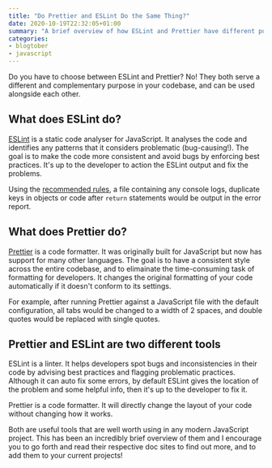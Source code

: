 ```yaml
---
title: "Do Prettier and ESLint Do the Same Thing?"
date: 2020-10-19T22:32:05+01:00
summary: "A brief overview of how ESLint and Prettier have different purposes and how they can improve your codebase."
categories:
- blogtober
- javascript
---
```


Do you have to choose between ESLint and Prettier? No! They both serve a different and complementary purpose in your codebase, and can be used alongside each other.

## What does ESLint do?

[ESLint](https://eslint.org/) is a static code analyser for JavaScript. It analyses the code and identifies any patterns that it considers problematic (bug-causing!). The goal is to make the code more consistent and avoid bugs by enforcing best practices. It's up to the developer to action the ESLint output and fix the problems.

Using the [recommended rules](https://eslint.org/docs/rules/), a file containing any console logs, duplicate keys in objects or code after `return` statements would be output in the error report.

## What does Prettier do?

[Prettier](https://prettier.io/) is a code formatter. It was originally built for JavaScript but now has support for many other languages. The goal is to have a consistent style across the entire codebase, and to elimainate the time-consuming task of formatting for developers. It changes the original formatting of your code automatically if it doesn't conform to its settings. 

For example, after running Prettier against a JavaScript file with the default configuration, all tabs would be changed to a width of 2 spaces, and double quotes would be replaced with single quotes.

## Prettier and ESLint are two different tools

ESLint is a linter. It helps developers spot bugs and inconsistencies in their code by advising best practices and flagging problematic practices. Although it can auto fix some errors, by default ESLint gives the location of the problem and some helpful info, then it's up to the developer to fix it.

Prettier is a code formatter. It will directly change the layout of your code without changing how it works.

Both are useful tools that are well worth using in any modern JavaScript project. This has been an incredibly brief overview of them and I encourage you to go forth and read their respective doc sites to find out more, and to add them to your current projects!